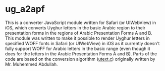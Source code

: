 ug_a2apf
========

This is a converter JavaScript module written for Safari (or UIWebView) in iOS, which converts Uyghur letters in the basic Arabic region to their presentation forms in the regions of Arabic Presentation Forms A and B. This module was written to make it possible to render Uyghur letters in specified WOFF fonts in Safari (or UIWebView) in iOS as it currently doesn't fully support WOFF for Arabic letters in the basic range (even though it does for the letters in the Arabic Presentation Forms A and B). Parts of the code are based on the conversion algorithm ([utext.c](http://tarim.yulghun.com/src/utext/utext.html)) originally written by Mr. Muhemmed Abdullah.
